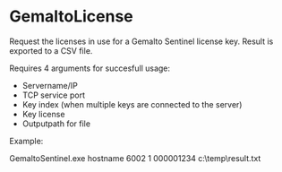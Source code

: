 # GemaltoLicense
Request the licenses in use for a Gemalto Sentinel license key. Result is exported to a CSV file.

Requires 4 arguments for succesfull usage:
* Servername/IP
* TCP service port
* Key index (when multiple keys are connected to the server)
* Key license
* Outputpath for file

Example:

GemaltoSentinel.exe hostname 6002 1 000001234 c:\temp\result.txt

